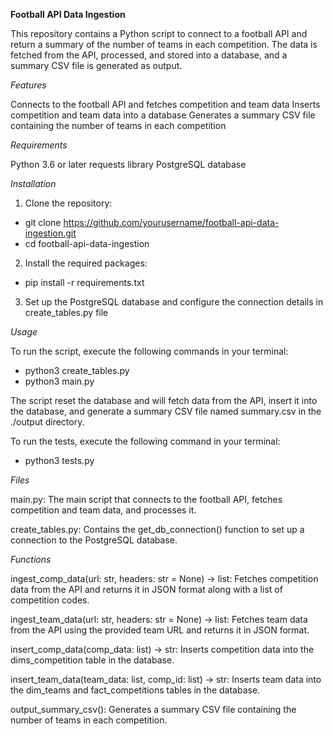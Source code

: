 **Football API Data Ingestion**

This repository contains a Python script to connect to a football API and return a summary of the number of teams in each competition. The data is fetched from the API, processed, and stored into a database, and a summary CSV file is generated as output.

_Features_

Connects to the football API and fetches competition and team data
Inserts competition and team data into a database
Generates a summary CSV file containing the number of teams in each competition

_Requirements_

Python 3.6 or later
requests library
PostgreSQL database

_Installation_

1. Clone the repository:

- git clone https://github.com/yourusername/football-api-data-ingestion.git
- cd football-api-data-ingestion

2. Install the required packages:

- pip install -r requirements.txt

3. Set up the PostgreSQL database and configure the connection details in create_tables.py file

_Usage_

To run the script, execute the following commands in your terminal:

- python3 create_tables.py
- python3 main.py

The script reset the database and will fetch data from the API, insert it into the database, and generate a summary CSV file named summary.csv in the ./output directory.

To run the tests, execute the following command in your terminal:

- python3 tests.py

_Files_

main.py: The main script that connects to the football API, fetches competition and team data, and processes it.

create_tables.py: Contains the get_db_connection() function to set up a connection to the PostgreSQL database.

_Functions_

ingest_comp_data(url: str, headers: str = None) -> list: Fetches competition data from the API and returns it in JSON format along with a list of competition codes.

ingest_team_data(url: str, headers: str = None) -> list: Fetches team data from the API using the provided team URL and returns it in JSON format.

insert_comp_data(comp_data: list) -> str: Inserts competition data into the dims_competition table in the database.

insert_team_data(team_data: list, comp_id: list) -> str: Inserts team data into the dim_teams and fact_competitions tables in the database.

output_summary_csv(): Generates a summary CSV file containing the number of teams in each competition.
